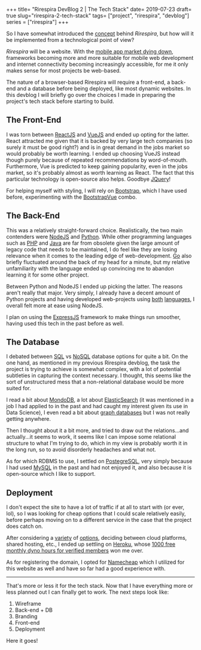 +++
title= "Rirespira DevBlog 2 | The Tech Stack"
date= 2019-07-23
draft= true 
slug="rirespira-2-tech-stack"
tags= ["project", "rirespira", "devblog"]
series = ["rirespira"]
+++

So I have somewhat introduced the [concept](https://www.giuliostarace.com/blog/rirespira-devblog-1--the-concept/) behind _Rirespira_, but how will it be implemented from a technological point of view?

_Rirespira_ will be a website. With the [mobile app market dying down](https://techcrunch.com/2017/08/25/majority-of-u-s-consumers-still-download-zero-apps-per-month-says-comscore/), frameworks becoming more and more suitable for mobile web development and internet connectivity becoming increasingly accessible, for me it only makes sense for most projects be web-based.

The nature of a browser-based Rirespira will require a front-end, a back-end and a database before being deployed, like most dynamic websites. In this devblog I will briefly go over the choices I made in preparing the project's tech stack before starting to build.

## The Front-End

I was torn between [ReactJS](https://reactjs.org/) and [VueJS](https://vuejs.org/) and ended up opting for the latter. React attracted me given that it is backed by very large tech companies (so surely it must be good right?) and is in great demand in the jobs market so would probably be worth learning. I ended up choosing VueJS instead though purely because of repeated recommendations by word-of-mouth. Furthermore, Vue is predicted to keep gaining popularity, even in the jobs market, so it's probably almost as worth learning as React. The fact that this particular technology is open-source also helps. Goodbye [JQuery](https://jquery.com/)!

For helping myself with styling, I will rely on [Bootstrap](https://getbootstrap.com/), which I have used before, experimenting with the [BootstrapVue](https://bootstrap-vue.js.org/) combo.

## The Back-End

This was a relatively straight-forward choice. Realistically, the two main contenders were [NodeJS](https://nodejs.org/en/) and [Python](https://www.python.org/). While other programming languages such as [PHP](https://php.net/) and [Java](https://www.java.com/en/download/) are far from obsolete given the large amount of legacy code that needs to be maintained, I do feel like they are losing relevance when it comes to the leading edge of web-development. [Go](https://golang.org/) also briefly fluctuated around the back of my head for a minute, but my relative unfamiliarity with the language ended up convincing me to abandon learning it for some other project.

Between Python and NodeJS I ended up picking the latter. The reasons aren't really that major. Very simply, I already have a decent amount of Python projects and having developed web-projects using [both](https://github.com/thesofakillers/esanta) [languages](https://github.com/thesofakillers/movie-reccomender), I overall felt more at ease using NodeJS.

I plan on using the [ExpressJS](https://expressjs.com/) framework to make things run smoother, having used this tech in the past before as well.

## The Database

I debated between [SQL](https://en.wikipedia.org/wiki/Relational_database) vs [NoSQL](https://en.wikipedia.org/wiki/NoSQL) database options for quite a bit. On the one hand, as mentioned in my previous Rirespira devblog, the task the project is trying to achieve is somewhat complex, with a lot of potential subtleties in capturing the context necessary. I thought, this seems like the sort of unstructured mess that a non-relational database would be more suited for.

I read a bit about [MondoDB](https://www.mongodb.com/), a lot about [ElasticSearch](https://www.elastic.co/) (it was mentioned in a job I had applied to in the past and had caught my interest given its use in Data Science), I even read a bit about [graph databases](https://en.wikipedia.org/wiki/Graph_database) but I was not really getting anywhere.

Then I thought about it a bit more, and tried to draw out the relations...and actually...it seems to work, it seems like I can impose some relational structure to what I'm trying to do, which in my view is probably worth it in the long run, so to avoid disorderly headaches and what not.

As for which RDBMS to use, I settled on [PostegreSQL](https://www.postgresql.org/), very simply because I had used [MySQL](https://www.mysql.com/) in the past and had not enjoyed it, and also because it is open-source which I like to support.

## Deployment

I don't expect the site to have a lot of traffic if at all to start with (or ever, lol), so I was looking for cheap options that I could scale relatively easily, before perhaps moving on to a different service in the case that the project does catch on.

After considering a [variety](https://www.digitalocean.com/) of [options](https://www.bluehost.com/), deciding between cloud platforms, shared hosting, etc., I ended up settling on [Heroku](https://www.heroku.com/), whose [1000 free monthly dyno hours for verified members](https://devcenter.heroku.com/articles/free-dyno-hours) won me over.

As for registering the domain, I opted for [Namecheap](https://www.namecheap.com/) which I utilized for this website as well and have so far had a good experience with.

---

That's more or less it for the tech stack. Now that I have everything more or less planned out I can finally get to work. The next steps look like:

1. Wireframe
2. Back-end + DB
3. Branding
4. Front-end
5. Deployment

Here it goes!
